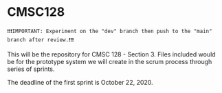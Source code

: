 # CMSC128
```
❗❗❗IMPORTANT: Experiment on the "dev" branch then push to the "main" branch after review.❗❗❗
```
This will be the repository for CMSC 128 - Section 3.
Files included would be for the prototype system we will
create in the scrum process through series of sprints.

The deadline of the first sprint is October 22, 2020.

